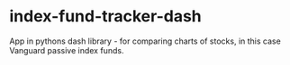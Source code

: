 # index-fund-tracker-dash

App in pythons dash library - for comparing charts of stocks, in this case Vanguard passive index funds.
